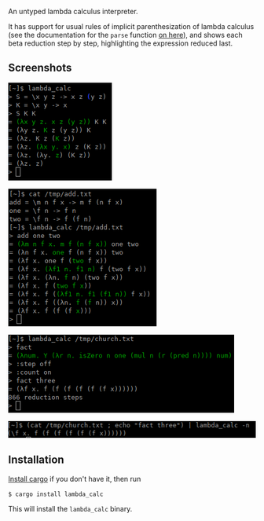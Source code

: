An untyped lambda calculus interpreter.

It has support for usual rules of implicit parenthesization of lambda calculus
(see the documentation for the `parse` function
[on here](https://docs.rs/lambda_calc)),
and shows each beta reduction step by step, highlighting the expression
reduced last.

## Screenshots

![Screenshot 1](screenshots/combinators.png)

![Screenshot 2](screenshots/load_add.png)

![Screenshot 3](screenshots/count_nostep.png)

![Screenshot 4](screenshots/non_interactive.png)

## Installation

[Install cargo](https://doc.rust-lang.org/cargo/getting-started/installation.html)
if you don't have it, then run

```
$ cargo install lambda_calc
```

This will install the `lambda_calc` binary.

